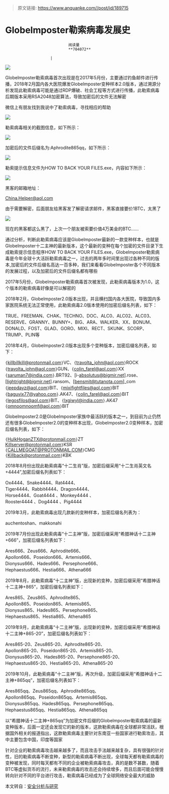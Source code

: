 > 原文链接: https://www.anquanke.com//post/id/189715 


# Globelmposter勒索病毒发展史


                                阅读量   
                                **704072**
                            
                        |
                        
                                                                                    



[![](https://p5.ssl.qhimg.com/t01e49d175fcb221ecf.jpg)](https://p5.ssl.qhimg.com/t01e49d175fcb221ecf.jpg)



Globelmposter勒索病毒首次出现是在2017年5月份，主要通过钓鱼邮件进行传播，2018年2月国内各大医院爆发Globelmposter变种样本2.0版本，通过溯源分析发现此勒索病毒可能是通过RDP爆破、社会工程等方式进行传播，此勒索病毒后期版本采用RSA2048加密算法，导致加密后的文件无法解密

微信上有朋友找到我说中了勒索病毒，寻找相应的帮助

[![](https://p3.ssl.qhimg.com/t01657d8a413dea148a.png)](https://p3.ssl.qhimg.com/t01657d8a413dea148a.png)

勒索病毒相关的截图信息，如下所示：

[![](https://p4.ssl.qhimg.com/t01931117818a08a170.png)](https://p4.ssl.qhimg.com/t01931117818a08a170.png)

加密后的文件后缀名为:Aphrodite865qq，如下所示：

[![](https://p2.ssl.qhimg.com/t01d2fdacb9db8dd20f.png)](https://p2.ssl.qhimg.com/t01d2fdacb9db8dd20f.png)

勒索提示信息文件为HOW TO BACK YOUR FILES.exe，内容如下所示：

[![](https://p4.ssl.qhimg.com/t01f430e97ac11cff10.png)](https://p4.ssl.qhimg.com/t01f430e97ac11cff10.png)

黑客的邮箱地址：

[China.Helper@aol.com](mailto:China.Helper@aol.com)

由于需要解密，后面朋友给黑客发了解密请求邮件，黑客直接要价1BTC，太黑了

[![](https://p0.ssl.qhimg.com/t01861eaaee25356ff0.png)](https://p0.ssl.qhimg.com/t01861eaaee25356ff0.png)

现在的黑客都这么黑了，上次一个朋友被索要价值4万美金的BTC……

通过分析，判断此勒索病毒应该是Globelmposter最新的一款变种样本，也就是Globelmposter十二主神的最新版本，这个最新的变种在每个加密的文件目录下生成勒索提示信息程序HOW TO BACK YOUR FILES.exe，Globelmposter勒索病毒是今年全球十大活跃勒索病毒之一，过去的两年多时间里出现过各种不同的版本,加密后的文件后缀名高达一百多种，我们来看看Globelmposter各个不同版本的发展过程，以及加密后的文件后缀名都有哪些

2017年5月份，Globelmposter勒索病毒首次被发现，此勒索病毒版本为1.0，这个版本的勒索病毒好像是可以解密的

2018年2月，Globelmposter2.0版本出现，并且横扫国内各大医院，导致国内多家医院系统无法正常使用，此勒索病毒2.0版本使用的加密后缀名列表，如下：

TRUE、FREEMAN、CHAK、TECHNO、DOC、ALC0、ALC02、ALC03、RESERVE、GRANNY、BUNNY+、BIG、ARA、WALKER、XX、BONUM、DONALD、FOST、GLAD、GORO、MIXI、RECT、SKUNK、SCORP、TRUMP、PLIN等

2018年4月，Globelmposter2.0版本出现多个变种版本，加密后缀名列表，如下：

`{`[killbillkill@protonmail.com](mailto:killbillkill@protonmail.com)`}`VC、`{`[travolta_john@aol.com](mailto:travolta_john@aol.com)`}`ROCK<br>
`{`[travolta_john@aol.com](mailto:travolta_john@aol.com)`}`GUN、`{`[colin_farel@aol.com](mailto:colin_farel@aol.com)`}`XX<br>
`{`[saruman7@india.com](mailto:saruman7@india.com)`}`.BRT92、[i-[absolutus@bigmir.net](mailto:absolutus@bigmir.net)].rose、<br>
[[lightright@bigmir.net](mailto:lightright@bigmir.net)].ransom、[[bensmit@tutanota.com](mailto:bensmit@tutanota.com)]_com<br>
`{`[jeepdayz@aol.com](mailto:jeepdayz@aol.com)`}`BIT、`{`[mixifightfiles@aol.com](mailto:mixifightfiles@aol.com)`}`BIT<br>
`{`[baguvix77@yahoo.com](mailto:baguvix77@yahoo.com)`}`.AK47、`{`[colin_farel@aol.com](mailto:colin_farel@aol.com)`}`BIT<br>
`{`[legosfilos@aol.com](mailto:legosfilos@aol.com)`}`BIT、`{`[lxgiwyl@india.com](mailto:lxgiwyl@india.com)`}`.AK47<br>
`{`[omnoomnoomf@aol.com](mailto:omnoomnoomf@aol.com)`}`BIT

Globelmposter2.0是Globelmposter家族中最活跃的版本之一，到目前为止仍然还有很多Globelmposter2.0的变种样本出现，Globelmposter2.0变种样本，加密后缀名列表，如下：

`{`[HulkHoganZTX@protonmail.com](mailto:HulkHoganZTX@protonmail.com)`}`ZT<br>[Killserver@protonmail.com](mailto:Killserver@protonmail.com)`}`KSR<br>
`{`[CALLMEGOAT@PROTONMAIL.COM](mailto:CALLMEGOAT@PROTONMAIL.COM)`}`CMG<br>
`{`[Killback@protonmail.com](mailto:Killback@protonmail.com)`}`KBK

2018年8月份出现此勒索病毒“十二生肖”版，加密后缀采用“十二生肖英文名+4444”,加密后缀名列表如下：

Ox4444、Snake4444、Rat4444、<br>
Tiger4444、Rabbit4444、Dragon4444、<br>
Horse4444、Goat4444 、Monkey4444 、<br>
Rooster4444 、Dog4444 、Pig4444

2019年3月，此勒索病毒出现几款新的变种样本，加密后缀名列表为：

auchentoshan、makkonahi

2019年7月份出现此勒索病毒“十二主神”版，加密后缀采用“希腊神话十二主神+666”，加密后缀名列表如下：

Ares666、Zeus666、Aphrodite666、<br>
Apollon666、Poseidon666、Artemis666、<br>
Dionysus666、Hades666、Persephone666、<br>
Hephaestus666、Hestia666、Athena666

2019年8月，此勒索病毒“十二主神”版，出现新的变种，加密后缀采用“希腊神话十二主神+865”，加密后缀名列表如下：

Ares865、Zeus865、Aphrodite865、<br>
Apollon865、Poseidon865、Artemis865、<br>
Dionysus865、Hades865、Persephone865、<br>
Hephaestus865、Hestia865、Athena865

2019年9月，此勒索病毒“十二主神”版，出现新的变种，加密后缀采用“希腊神话十二主神+865-20”，加密后缀名列表如下：

Ares865-20、Zeus865-20、Aphrodite865-20、<br>
Apollon865-20、Poseidon865-20、Artemis865-20、<br>
Dionysus865-20、Hades865-20、Persephone865-20、<br>
Hephaestus865-20、Hestia865-20、Athena865-20

2019年10月，此勒索病毒“十二主神”版，再次升级，加密后缀采用“希腊神话十二主神+865qq”，加密后缀名列表如下：

Ares865qq、Zeus865qq、Aphrodite865qq、<br>
Apollon865qq、Poseidon865qq、Artemis865qq、<br>
Dionysus865qq、Hades865qq、Persephone865qq、<br>
Hephaestus865qq、Hestia865qq、Athena865qq

以“希腊神话十二主神+865qq”为加密文件后缀的Globelmposter勒索病毒的最新变种版本，后面一定还会发现它的新的版本，这款勒索病毒在全球都非常活跃，根据国外相关的报道指出，这款勒索病毒主要针对东南亚一些国家进行勒索攻击，其中主要包含中国，印度等国家

针对企业的勒索病毒攻击越来越多了，而且攻击手法越来越复杂，具有很强的针对性，旧的勒索病毒不断变种，新型的勒索病毒不断出现，全球每天都有勒索病毒的变种被发现，同时每天都有不同的企业被勒索病毒攻击，真的是数不甚数，随着BTC等虚拟货币的流行，未来勒索病毒的攻击还会持续增多，而且后面可能会慢慢转向针对不同的平台进行攻击，勒索病毒已经成为了全球网络安全最大的威胁

本文转自：[安全分析与研究](https://mp.weixin.qq.com/s/7oDHi2b8sqNv-sSjn8nDCQ)
